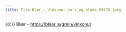 ```yaml
---
title: File:Blær_–_Vinkonur_vors_og_blóma_99870.jpeg
---
```


{{c}} Blær – https://blaer.is/grein/vinkonur

